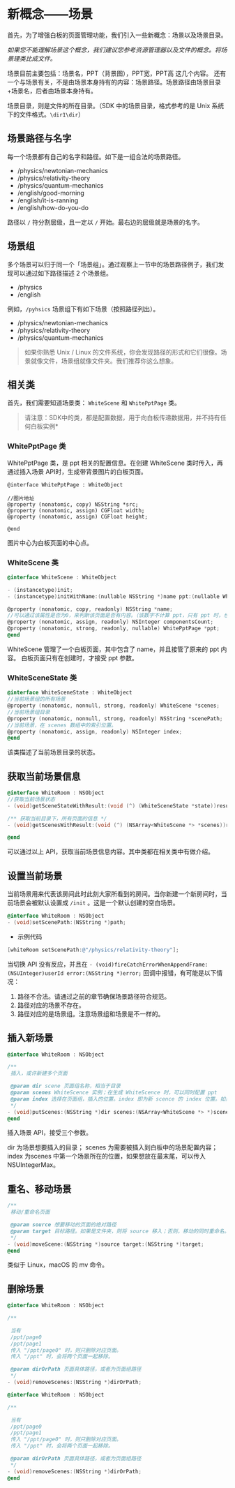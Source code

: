 # 新概念——场景

首先，为了增强白板的页面管理功能，我们引入一些新概念：场景以及场景目录。

*如果您不能理解场景这个概念，我们建议您参考资源管理器以及文件的概念。将场景理类比成文件。*

场景目前主要包括：场景名，PPT（背景图），PPT宽，PPT高 这几个内容。
还有一个与场景有关，不是由场景本身持有的内容：场景路径。场景路径由场景目录+场景名，后者由场景本身持有。

场景目录，则是文件的所在目录。（SDK 中的场景目录，格式参考的是 Unix 系统下的文件格式。`\dir1\dir`）

## 场景路径与名字

每一个场景都有自己的名字和路径。如下是一组合法的场景路径。

- /physics/newtonian-mechanics
- /physics/relativity-theory
- /physics/quantum-mechanics
- /english/good-morning
- /english/it-is-ranning
- /english/how-do-you-do

路径以 `/` 符分割层级，且一定以 `/` 开始。最右边的层级就是场景的名字。

## 场景组

多个场景可以归于同一个「场景组」。通过观察上一节中的场景路径例子，我们发现可以通过如下路径描述 2 个场景组。

- /physics
- /english

例如，`/pyhsics` 场景组下有如下场景（按照路径列出）。

- /physics/newtonian-mechanics
- /physics/relativity-theory
- /physics/quantum-mechanics

> 如果你熟悉 Unix / Linux 的文件系统，你会发现路径的形式和它们很像。场景就像文件，场景组就像文件夹。我们推荐你这么想象。


## 相关类

首先，我们需要知道场景类： `WhiteScene` 和 `WhitePptPage` 类。

>请注意：SDK中的类，都是配置数据，用于向白板传递数据用，并不持有任何白板实例*

### WhitePptPage 类

WhitePptPage 类，是 ppt 相关的配置信息。在创建 WhiteScene 类时传入，再通过插入场景 API时，生成带背景图片的白板页面。

```
@interface WhitePptPage : WhiteObject

//图片地址
@property (nonatomic, copy) NSString *src;
@property (nonatomic, assign) CGFloat width;
@property (nonatomic, assign) CGFloat height;

@end
```

图片中心为白板页面的中心点。

### WhiteScene 类

```Objective-C
@interface WhiteScene : WhiteObject

- (instancetype)init;
- (instancetype)initWithName:(nullable NSString *)name ppt:(nullable WhitePptPage *)ppt;

@property (nonatomic, copy, readonly) NSString *name;
//可以通过该属性是否为0，来判断该页面是否有内容。（该数字不计算 ppt，只有 ppt 时，也是0）。
@property (nonatomic, assign, readonly) NSInteger componentsCount;
@property (nonatomic, strong, readonly, nullable) WhitePptPage *ppt;
@end
```

WhiteScene 管理了一个白板页面，其中包含了 name，并且接管了原来的 ppt 内容。
白板页面只有在创建时，才接受 ppt 参数。

### WhiteSceneState 类

```Objective-C
@interface WhiteSceneState : WhiteObject
//当前场景组的所有场景
@property (nonatomic, nonnull, strong, readonly) WhiteScene *scenes;
//当前场景组目录
@property (nonatomic, nonnull, strong, readonly) NSString *scenePath;
//当前场景，在 scenes 数组中的索引位置。
@property (nonatomic, assign, readonly) NSInteger index;
@end
```

该类描述了当前场景目录的状态。

## 获取当前场景信息

```Objective-C
@interface WhiteRoom : NSObject
//获取当前场景状态
- (void)getSceneStateWithResult:(void (^) (WhiteSceneState *state))result;

/** 获取当前目录下，所有页面的信息 */
- (void)getScenesWithResult:(void (^) (NSArray<WhiteScene *> *scenes))result;

@end
```

可以通过以上 API，获取当前场景信息内容。其中类都在相关类中有做介绍。


## 设置当前场景

当前场景用来代表该房间此时此刻大家所看到的房间。当你新建一个新房间时，当前场景会被默认设置成 ``/init`` 。这是一个默认创建的空白场景。

```Objective-C
@interface WhiteRoom : NSObject
- (void)setScenePath:(NSString *)path;
```

* 示例代码

```Objective-C
[whiteRoom setScenePath:@"/physics/relativity-theory"];
```

当切换 API 没有反应，并且在 `- (void)fireCatchErrorWhenAppendFrame:(NSUInteger)userId error:(NSString *)error;` 回调中报错，有可能是以下情况：

1. 路径不合法。请通过之前的章节确保场景路径符合规范。
2. 路径对应的场景不存在。
3. 路径对应的是场景组。注意场景组和场景是不一样的。

## 插入新场景

```Objective-C
@interface WhiteRoom : NSObject

/**
 插入，或许新建多个页面

 @param dir scene 页面组名称，相当于目录
 @param scenes WhiteScence 实例；在生成 WhiteScence 时，可以同时配置 ppt
 @param index 选择在页面组，插入的位置。index 即为新 scence 的 index 位置。如果想要放在最末尾，可以传入 NSUIntegerMax。
 */
- (void)putScenes:(NSString *)dir scenes:(NSArray<WhiteScene *> *)scenes index:(NSUInteger)index;
@end
```

插入场景 API，接受三个参数。

dir 为场景想要插入的目录；
scenes 为需要被插入到白板中的场景配置内容；
index 为scenes 中第一个场景所在的位置，如果想放在最末尾，可以传入 NSUIntegerMax。

## 重名、移动场景

```Objective-C
/**
 移动/重命名页面

 @param source 想要移动的页面的绝对路径
 @param target 目标路径。如果是文件夹，则将 source 移入；否则，移动的同时重命名。
 */
- (void)moveScene:(NSString *)source target:(NSString *)target;
@end
```

类似于 Linux，macOS 的 mv 命令。

## 删除场景

```Objective-C
@interface WhiteRoom : NSObject

/**

 当有
 /ppt/page0
 /ppt/page1
 传入 "/ppt/page0" 时，则只删除对应页面。
 传入 "/ppt" 时，会将两个页面一起移除。

 @param dirOrPath 页面具体路径，或者为页面组路径
 */
- (void)removeScenes:(NSString *)dirOrPath;
```

```Objective-C
@interface WhiteRoom : NSObject

/**

 当有
 /ppt/page0
 /ppt/page1
 传入 "/ppt/page0" 时，则只删除对应页面。
 传入 "/ppt" 时，会将两个页面一起移除。

 @param dirOrPath 页面具体路径，或者为页面组路径
 */
- (void)removeScenes:(NSString *)dirOrPath;
@end
```